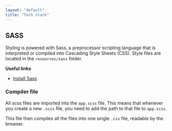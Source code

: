 ```yaml
---
layout: "default"
title: "Tech stack"
---
```


## SASS

Styling is powered with Sass, a preprocessor scripting language that is interpreted or compiled into Cascading Style Sheets (CSS).
Style files are located in the `resources/sass` folder.

**Useful links**

- [Install Sass](https://sass-lang.com/install)

### Compiler file

All scss files are imported into the `app.scss` file. This means that whenever you create a new `.scss` file, you need to add the path to that file to `app.scss`. 

This file then compiles all the files into one single `.css` file, readable by the browser.